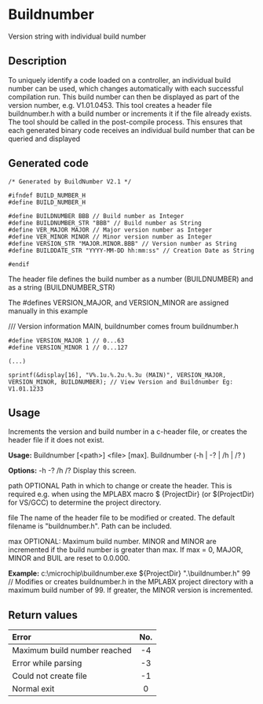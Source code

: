 # Buildnumber
Version string with individual build number
## Description

To uniquely identify a code loaded on a controller, an individual build number can be used, which changes automatically with each successful compilation run.
This build number can then be displayed as part of the version number, e.g. V1.01.0453.
This tool creates a header file buildnumber.h with a build number or increments it if the file already exists.
The tool should be called in the post-compile process. This ensures that each generated binary code receives an individual build number that can be queried and displayed

## Generated code
```
/* Generated by BuildNumber V2.1 */
 
#ifndef BUILD_NUMBER_H
#define BUILD_NUMBER_H
 
#define BUILDNUMBER BBB // Build number as Integer
#define BUILDNUMBER_STR "BBB" // Build number as String
#define VER_MAJOR MAJOR // Major version number as Integer
#define VER_MINOR MINOR // Minor version number as Integer
#define VERSION_STR "MAJOR.MINOR.BBB" // Version number as String
#define BUILDDATE_STR "YYYY-MM-DD hh:mm:ss" // Creation Date as String
 
#endif
```
The header file defines the build number as a number (BUILDNUMBER) and as a string (BUILDNUMBER_STR)

The #defines VERSION_MAJOR, and VERSION_MINOR are assigned manually in this example


/// Version information MAIN, buildnumber comes froum buildnumber.h
```
#define VERSION_MAJOR 1 // 0...63
#define VERSION_MINOR 1 // 0...127

(...)

sprintf(&display[16], "V%.1u.%.2u.%.3u (MAIN)", VERSION_MAJOR, VERSION_MINOR, BUILDNUMBER); // View Version and Buildnumber Eg: V1.01.1233
```
## Usage
Increments the version and build number in a c-header file, or creates the header file if it does not exist.

**Usage:**
Buildnumber [\<path\>] \<file\> \[max\].
Buildnumber (\-h | \-? | \/h | \/? )

**Options:**
\-h \-? \/h \/?          Display this screen.

path OPTIONAL            Path in which to change or create the header. This is required e.g. when using the MPLABX macro \$ \{ProjectDir\} (or \$(ProjectDir) for VS/GCC) to determine                              the project directory.

file                     The name of the header file to be modified or created. The default filename is "buildnumber.h". Path can be included.

max OPTIONAL:            Maximum build number. MINOR and MINOR are incremented if the build number is greater than max. If max = 0, MAJOR, MINOR and BUIL are reset to 0.0.000.

**Example:**
c:\microchip\buildnumber.exe ${ProjectDir} ".\buildnumber.h" 99 // Modifies or creates buildnumber.h in the MPLABX project directory with a maximum build number of 99. If greater, the MINOR version is incremented.

## Return values
| Error						   | No.|
|:-----------------------------|:--:|
| Maximum build number reached | -4 |
| Error while parsing		   | -3 |
| Could not create file 	   | -1 |
| Normal exit  	         	   |  0 |




